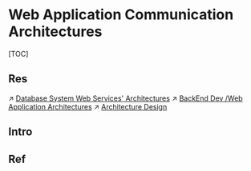 # Web Application Communication Architectures

[TOC]



## Res
↗ [Database System Web Services' Architectures](../../../../../🍕%20Database%20System/📌%20Database%20System%20Basics/DS%20Web%20Services'%20Architectures.md)
↗ [BackEnd Dev /Web Application Architectures](../../../../../../Software%20Engineering/🗄️%20BackEndDev/Web%20Application%20Architectures.md)
↗ [Architecture Design](../../../../../../Architecture%20Design/Architecture%20Design.md)



## Intro


## Ref

